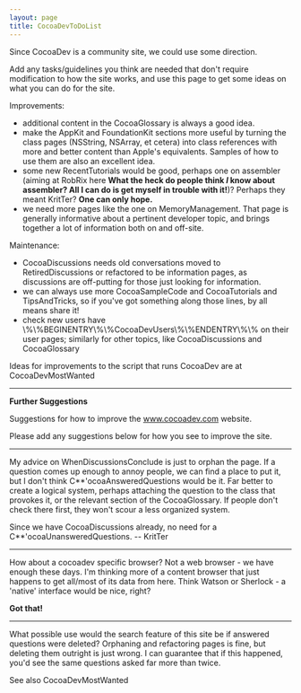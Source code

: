```yaml
---
layout: page
title: CocoaDevToDoList
---
```


Since CocoaDev is a community site, we could use some direction.

Add any tasks/guidelines you think are needed that don't require modification to how the site works, and use this page to get some ideas on what you can do for the site.

Improvements:

* additional content in the CocoaGlossary is always a good idea.
* make the AppKit and FoundationKit sections more useful by turning the class pages (NSString, NSArray, et cetera) into class references with more and better content than Apple's equivalents. Samples of how to use them are also an excellent idea.
* some new RecentTutorials would be good, perhaps one on assembler (aiming at RobRix here **What the heck do people think *I* know about assembler? All I can do is get myself in trouble with it!**)? Perhaps they meant KritTer? **One can only hope.**
* we need more pages like the one on MemoryManagement. That page is generally informative about a pertinent developer topic, and brings together a lot of information both on and off-site.


Maintenance:

* CocoaDiscussions needs old conversations moved to RetiredDiscussions or refactored to be information pages, as discussions are off-putting for those just looking for information.
* we can always use more CocoaSampleCode and CocoaTutorials and TipsAndTricks, so if you've got something along those lines, by all means share it!
* check new users have \\%\\%BEGINENTRY\\%\\%CocoaDevUsers\\%\\%ENDENTRY\\%\\% on their user pages; similarly for other topics, like CocoaDiscussions and CocoaGlossary


Ideas for improvements to the script that runs CocoaDev are at CocoaDevMostWanted

----

**Further Suggestions**

Suggestions for how to improve the www.cocoadev.com website.

Please add any suggestions below for how you see to improve the site.

----

My advice on WhenDiscussionsConclude is just to orphan the page. If a question comes up enough to annoy people, we can find a place to put it, but I don't think C**'ocoaAnsweredQuestions would be it. Far better to create a logical system, perhaps attaching the question to the class that provokes it, or the relevant section of the CocoaGlossary. If people don't check there first, they won't scour a less organized system.

Since we have CocoaDiscussions already, no need for a C**'ocoaUnansweredQuestions. -- KritTer

----
How about a cocoadev specific browser? Not a web browser - we have enough these days. I'm thinking more of a content browser that just happens to get all/most of its data from here. Think Watson or Sherlock - a 'native' interface would be nice, right?

**Got that!**

----

What possible use would the search feature of this site be if answered questions were deleted? Orphaning and refactoring pages is fine, but deleting them outright is just wrong. I can guarantee that if this happened, you'd see the same questions asked far more than twice.

See also CocoaDevMostWanted

